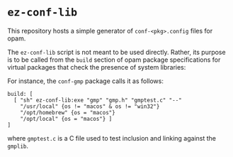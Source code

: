 # `ez-conf-lib`

This repository hosts a simple generator of `conf-<pkg>.config` files
for opam.

The `ez-conf-lib` script is not meant to be used directly.  Rather,
its purpose is to be called from the `build` section of opam package
specifications for virtual packages that check the presence of system
libraries:

For instance, the `conf-gmp` package calls it as follows:
```
build: [
  [ "sh" ez-conf-lib:exe "gmp" "gmp.h" "gmptest.c" "--"
    "/usr/local" {os != "macos" & os != "win32"}
    "/opt/homebrew" {os = "macos"}
    "/opt/local" {os = "macos"} ]
]
```
where `gmptest.c` is a C file used to test inclusion and linking
against the `gmplib`.
